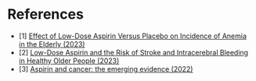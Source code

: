 # References
- [1] [Effect of Low-Dose Aspirin Versus Placebo on Incidence of Anemia in the Elderly (2023)](https://www.acpjournals.org/doi/10.7326/M23-0675)
- [2] [Low-Dose Aspirin and the Risk of Stroke and Intracerebral Bleeding in Healthy Older People (2023)](https://jamanetwork.com/journals/jamanetworkopen/fullarticle/2807630)
- [3] [Aspirin and cancer: the emerging evidence (2022)](https://www.youtube.com/watch?v=7mOvJbmpG6A)